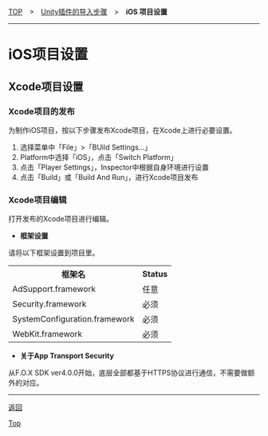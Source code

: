 [TOP](../../../README.md)　>　[Unity插件的导入步骤](../README.md)　>　**iOS 项目设置**

---

# iOS项目设置

## **Xcode项目设置**

### Xcode项目的发布

为制作iOS项目，按以下步骤发布Xcode项目，在Xcode上进行必要设置。

1. 选择菜单中「File」>「BUild Settings…」
2. Platform中选择「iOS」，点击「Switch Platform」
3. 点击「Player Settings」，Inspector中根据自身环境进行设置
4. 	点击「Build」或「Build And Run」，进行Xcode项目发布

### Xcode项目编辑

打开发布的Xcode项目进行编辑。

* **框架设置**

请将以下框架设置到项目里。

<table>
<tr><th>框架名</th><th>Status</th></tr>
<tr><td>AdSupport.framework</td><td>任意</td></tr>
<tr><td>Security.framework </td><td>必须</td></tr>
<tr><td>SystemConfiguration.framework</td><td>必须</td></tr>
<tr><td>WebKit.framework</td><td>必须</td></tr>
</table>

* **关于App Transport Security**

从F.O.X SDK ver4.0.0开始，底层全部都基于HTTPS协议进行通信，不需要做额外的对应。

---
[返回](../README.md)

[Top](../../../README.md)
